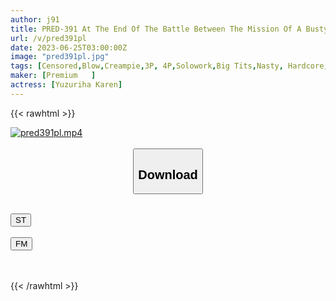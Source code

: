 ```yaml
---
author: j91
title: PRED-391 At The End Of The Battle Between The Mission Of A Busty Undercover Investigator And The Aphrodisiac Kimeseku Cum Shot ... Karen Yuzuriha
url: /v/pred391pl
date: 2023-06-25T03:00:00Z
image: "pred391pl.jpg"
tags: [Censored,Blow,Creampie,3P, 4P,Solowork,Big Tits,Nasty, Hardcore,Drug,Digital Mosaic,Female Investigator	 ]
maker: [Premium   ]
actress: [Yuzuriha Karen]
---
```



{{< rawhtml >}}

<div class="video" data-videoid="JvXDdWBjJlTZ2w">
    <a href="javascript:;">
        <img src="/v/pred391pl/pred391pl.jpg" width="WIDTH" height="HEIGHT" alt="pred391pl.mp4" loading="lazy">
    </a>
</div>

<script type="text/javascript" src="https://j91.asia/asset/on-demand-st.js"></script>

<br>
  <link rel="stylesheet" href="https://j91.asia/asset/bs5.css">
  
  <center>
  <button class="btn btn-primary" type="button" data-bs-toggle="collapse" data-bs-target=".multi-collapse" aria-expanded="false" aria-controls="multiCollapseExample1 multiCollapseExample2"><h2>Download</h2></button></center>
</p>
<div class="row">
  <div class="col">
    <div class="collapse multi-collapse" id="multiCollapseExample1">
      <div class="card card-body">
	      	      <br>
<div class="buttons">  
<a href="https://streamtape.to/v/JvXDdWBjJlTZ2w" target="_blank"><button class="btn-hover color-3"><i class="fa fa-download"></i> ST</button></a></div>
    </div>
  </div>
</div>
  <div class="col">
    <div class="collapse multi-collapse" id="multiCollapseExample2">
      <div class="card card-body">
	      <br>
<div class="buttons">
    <a href="https://filemoon.sx/d/3w9s6bcbi8ie" target="_blank"><button class="btn-hover color-8"><i class="fa fa-download"></i> FM</button></a></div>
<br><br>
      </div>
    </div>
  </div>
</div>

{{< /rawhtml >}}